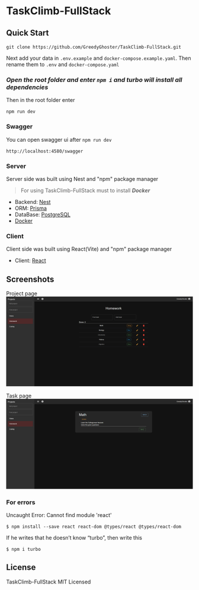 # TaskClimb-FullStack

## Quick Start

```shell
git clone https://github.com/GreedyGhoster/TaskClimb-FullStack.git
```

Next add your data in `.env.example` and `docker-compose.example.yaml`. Then rename them to `.env` and `docker-compose.yaml`

### _Open the root folder and enter `npm i` and turbo will install all dependencies_

Then in the root folder enter

```shell
npm run dev
```

### Swagger

You can open swagger ui after `npm run dev`

```
http://localhost:4580/swagger
```

### Server

Server side was built using Nest and "npm" package manager

> For using TaskClimb-FullStack must to install **_Docker_**

- Backend: [Nest](https://nestjs.com/)
- ORM: [Prisma](https://www.prisma.io/)
- DataBase: [PostgreSQL](https://www.postgresql.org/)
- [Docker](https://www.docker.com/)

### Client

Client side was built using React(Vite) and "npm" package manager

- Client: [React](https://ru.legacy.reactjs.org/)

## Screenshots

Project page
![](./screenshots/ProjectPage.png)

Task page
![](./screenshots/TaskPage.png)

### For errors

Uncaught Error: Cannot find module 'react'

```shell
$ npm install --save react react-dom @types/react @types/react-dom
```

If he writes that he doesn’t know “turbo”, then write this

```shell
$ npm i turbo
```

## License

TaskClimb-FullStack MIT Licensed
